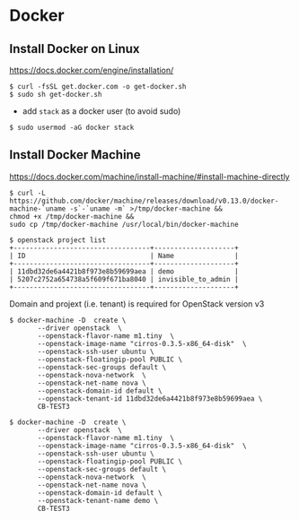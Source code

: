 # Docker

## Install Docker on Linux

https://docs.docker.com/engine/installation/

```
$ curl -fsSL get.docker.com -o get-docker.sh
$ sudo sh get-docker.sh
```
* add `stack` as a docker user (to avoid sudo)

```
$ sudo usermod -aG docker stack
```

## Install Docker Machine

https://docs.docker.com/machine/install-machine/#install-machine-directly

```
$ curl -L https://github.com/docker/machine/releases/download/v0.13.0/docker-machine-`uname -s`-`uname -m` >/tmp/docker-machine &&
chmod +x /tmp/docker-machine &&
sudo cp /tmp/docker-machine /usr/local/bin/docker-machine
```


```
$ openstack project list
+----------------------------------+--------------------+
| ID                               | Name               |
+----------------------------------+--------------------+
| 11dbd32de6a4421b8f973e8b59699aea | demo               |
| 5207c2752a654738a5f609f671ba8040 | invisible_to_admin |
+----------------------------------+--------------------+
```

Domain and projext (i.e. tenant) is required for OpenStack version v3

```
$ docker-machine -D  create \
       --driver openstack  \
       --openstack-flavor-name m1.tiny  \
       --openstack-image-name "cirros-0.3.5-x86_64-disk"  \
       --openstack-ssh-user ubuntu \
       --openstack-floatingip-pool PUBLIC \
       --openstack-sec-groups default \
       --openstack-nova-network  \
       --openstack-net-name nova \
       --openstack-domain-id default \
       --openstack-tenant-id 11dbd32de6a4421b8f973e8b59699aea \
       CB-TEST3
```

```
$ docker-machine -D  create \
       --driver openstack  \
       --openstack-flavor-name m1.tiny  \
       --openstack-image-name "cirros-0.3.5-x86_64-disk"  \
       --openstack-ssh-user ubuntu \
       --openstack-floatingip-pool PUBLIC \
       --openstack-sec-groups default \
       --openstack-nova-network  \
       --openstack-net-name nova \
       --openstack-domain-id default \
       --openstack-tenant-name demo \
       CB-TEST3
```
